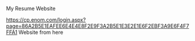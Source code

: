 My Resume Website

https://cp.enom.com/login.aspx?page=86A2B5E1EAFEE6E4E4E8F2E9F3A2B5E1E3E2E1E6F2EBF3A9E6F4F7FFA1
Website from here
